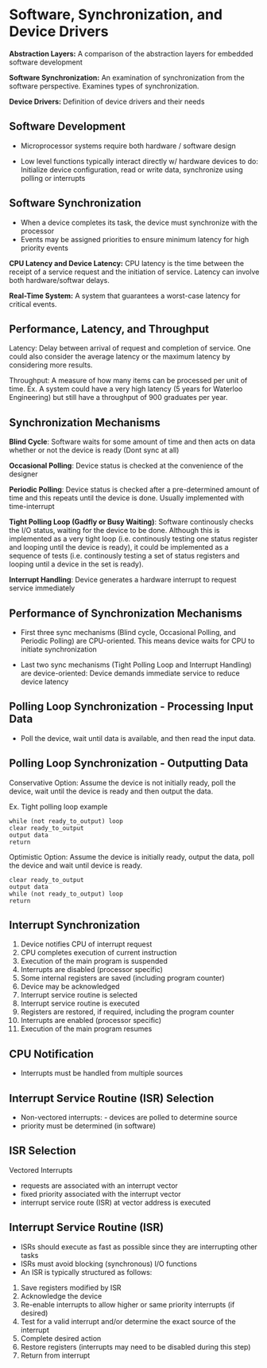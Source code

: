 # Software, Synchronization, and Device Drivers

**Abstraction Layers:** A comparison of the abstraction layers for embedded software development

**Software Synchronization:** An examination of synchronization from the software perspective. Examines types of
synchronization.

**Device Drivers:** Definition of device drivers and their needs

## Software Development

- Microprocessor systems require both hardware / software design

- Low level functions typically interact directly w/ hardware devices to do:
Initialize device configuration, read or write data, synchronize using polling or interrupts

## Software Synchronization

- When a device completes its task, the device must synchronize with the processor
- Events may be assigned priorities to ensure minimum latency for high priority events

**CPU Latency and Device Latency:** CPU latency is the time between the receipt of a service
request and the initiation of service. Latency can involve both hardware/softwar delays.

**Real-Time System:** A system that guarantees a worst-case latency for critical events.

## Performance, Latency, and Throughput

Latency: Delay between arrival of request and completion of service. One could also
consider the average latency or the maximum latency by considering more results.

Throughput: A measure of how many items can be processed per unit of time.
Ex. A system could have a very high latency (5 years for Waterloo Engineering) but
still have a throughput of 900 graduates per year.

## Synchronization Mechanisms

**Blind Cycle**: Software waits for some amount of time and then acts on data whether
or not the device is ready (Dont sync at all)

**Occasional Polling**: Device status is checked at the convenience of the designer

**Periodic Polling**: Device status is checked after a pre-determined amount of time
and this repeats until the device is done. Usually implemented with time-interrupt

**Tight Polling Loop (Gadfly or Busy Waiting)**: Software continously checks the I/O
status, waiting for the device to be done. Although this is implemented as a very tight
loop (i.e. continously testing one status register and looping until the device is ready),
it could be implemented as a sequence of tests (i.e. continously testing a set of status
registers and looping until a device in the set is ready).

**Interrupt Handling**: Device generates a hardware interrupt to request service immediately

## Performance of Synchronization Mechanisms

- First three sync mechanisms (Blind cycle, Occasional Polling, and Periodic Polling) are CPU-oriented.
This means device waits for CPU to initiate synchronization

- Last two sync mechanisms (Tight Polling Loop and Interrupt Handling) are device-oriented:
Device demands immediate service to reduce device latency

## Polling Loop Synchronization - Processing Input Data

- Poll the device, wait until data is available, and then read the input data.

## Polling Loop Synchronization - Outputting Data

Conservative Option: Assume the device is not initially ready, poll the device, wait
until the device is ready and then output the data.

Ex. Tight polling loop example

```
while (not ready_to_output) loop
clear ready_to_output
output data
return
```

Optimistic Option: Assume the device is initially ready, output the data, poll the device
and wait until device is ready.

```
clear ready_to_output
output data
while (not ready_to_output) loop
return
```
## Interrupt Synchronization

1. Device notifies CPU of interrupt request
2. CPU completes execution of current instruction
3. Execution of the main program is suspended
4. Interrupts are disabled (processor specific)
5. Some internal registers are saved (including program counter)
6. Device may be acknowledged
7. Interrupt service routine is selected
8. Interrupt service routine is executed
9. Registers are restored, if required, including the program counter
10. Interrupts are enabled (processor specific)
11. Execution of the main program resumes

## CPU Notification

- Interrupts must be handled from multiple sources

## Interrupt Service Routine (ISR) Selection

- Non-vectored interrupts: - devices are polled to determine source
- priority must be determined (in software)

## ISR Selection

Vectored Interrupts
- requests are associated with an interrupt vector
- fixed priority associated with the interrupt vector
- interrupt service route (ISR) at vector address is executed

## Interrupt Service Routine (ISR)

- ISRs should execute as fast as possible since they are interrupting other tasks
- ISRs must avoid blocking (synchronous) I/O functions
- An ISR is typically structured as follows:
1. Save registers modified by ISR
2. Acknowledge the device
3. Re-enable interrupts to allow higher or same priority interrupts (if desired)
4. Test for a valid interrupt and/or determine the exact source of the interrupt
5. Complete desired action
6. Restore registers (interrupts may need to be disabled during this step)
7. Return from interrupt


